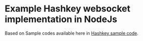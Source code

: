 # Example Hashkey websocket implementation in NodeJs

Based on Sample codes available here in [Hashkey sample code](https://hashkeypro.github.io/api-spec/#4-sample-code).
